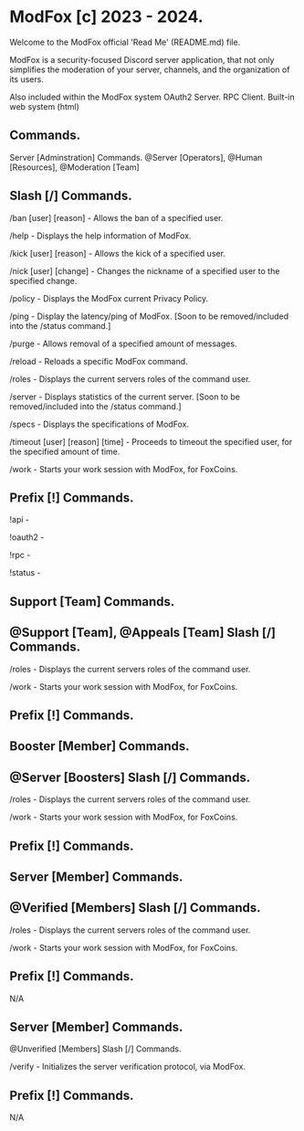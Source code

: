 # ModFox [c] 2023 - 2024.

Welcome to the ModFox official 'Read Me' (README.md) file.

ModFox is a security-focused Discord server application, that not only simplifies the moderation of your server, channels, and the organization of its users.

Also included within the ModFox system
OAuth2 Server.
RPC Client.
Built-in web system (html)

Commands.
-
Server [Adminstration] Commands.
@Server [Operators], @Human [Resources], @Moderation [Team]

Slash [/] Commands.
-
/ban [user] [reason] - Allows the ban of a specified user.

/help - Displays the help information of ModFox.

/kick [user] [reason] - Allows the kick of a specified user.

/nick [user] [change] - Changes the nickname of a specified user to the specified change.

/policy - Displays the ModFox current Privacy Policy.

/ping - Display the latency/ping of ModFox. [Soon to be removed/included into the /status command.]

/purge - Allows removal of a specified amount of messages.

/reload - Reloads a specific ModFox command.

/roles - Displays the current servers roles of the command user.

/server - Displays statistics of the current server. [Soon to be removed/included into the /status command.]

/specs - Displays the specifications of ModFox.

/timeout [user] [reason] [time] - Proceeds to timeout the specified user, for the specified amount of time.

/work - Starts your work session with ModFox, for FoxCoins.

Prefix [!] Commands.
-
!api - 

!oauth2 - 

!rpc - 

!status - 

Support [Team] Commands.
-
@Support [Team], @Appeals [Team]
Slash [/] Commands.
-
/roles - Displays the current servers roles of the command user.

/work - Starts your work session with ModFox, for FoxCoins.

Prefix [!] Commands.
-
Booster [Member] Commands.
-
@Server [Boosters]
Slash [/] Commands.
-
/roles - Displays the current servers roles of the command user.

/work - Starts your work session with ModFox, for FoxCoins.

Prefix [!] Commands.
-
Server [Member] Commands.
-
@Verified [Members]
Slash [/] Commands.
-
/roles - Displays the current servers roles of the command user.

/work - Starts your work session with ModFox, for FoxCoins.

Prefix [!] Commands.
-
N/A

Server [Member] Commands.
-
@Unverified [Members]
Slash [/] Commands.

/verify - Initializes the server verification protocol, via ModFox.

Prefix [!] Commands.
-
N/A

